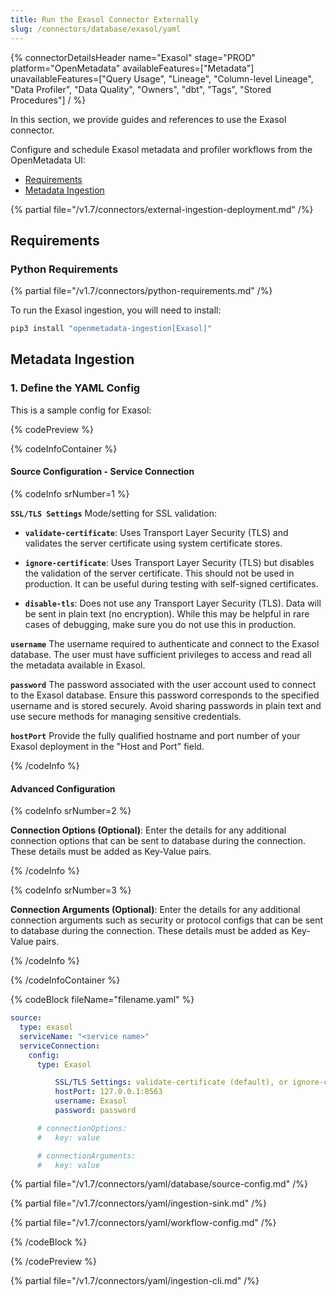```yaml
---
title: Run the Exasol Connector Externally
slug: /connectors/database/exasol/yaml
---
```


{% connectorDetailsHeader
name="Exasol"
stage="PROD"
platform="OpenMetadata"
availableFeatures=["Metadata"]
unavailableFeatures=["Query Usage", "Lineage", "Column-level Lineage", "Data Profiler", "Data Quality", "Owners", "dbt", "Tags", "Stored Procedures"]
/ %}

In this section, we provide guides and references to use the Exasol connector.

Configure and schedule Exasol metadata and profiler workflows from the OpenMetadata UI:

- [Requirements](#requirements)
- [Metadata Ingestion](#metadata-ingestion)

{% partial file="/v1.7/connectors/external-ingestion-deployment.md" /%}

## Requirements

### Python Requirements

{% partial file="/v1.7/connectors/python-requirements.md" /%}

To run the Exasol ingestion, you will need to install:

```bash
pip3 install "openmetadata-ingestion[Exasol]"
```

## Metadata Ingestion

### 1. Define the YAML Config

This is a sample config for Exasol:

{% codePreview %}

{% codeInfoContainer %}

#### Source Configuration - Service Connection

{% codeInfo srNumber=1 %}

**`SSL/TLS Settings`** 
Mode/setting for SSL validation:

- **`validate-certificate`**: Uses Transport Layer Security (TLS) and validates the server certificate using system certificate stores.

- **`ignore-certificate`**: Uses Transport Layer Security (TLS) but disables the validation of the server certificate. This should not be used in production. It can be useful during testing with self-signed certificates.

- **`disable-tls`**: Does not use any Transport Layer Security (TLS). Data will be sent in plain text (no encryption).
While this may be helpful in rare cases of debugging, make sure you do not use this in production.

**`username`** 
The username required to authenticate and connect to the Exasol database. The user must have sufficient privileges to access and read all the metadata available in Exasol.

**`password`**
The password associated with the user account used to connect to the Exasol database. Ensure this password corresponds to the specified username and is stored securely. Avoid sharing passwords in plain text and use secure methods for managing sensitive credentials.

**`hostPort`**
Provide the fully qualified hostname and port number of your Exasol deployment in the "Host and Port" field.

{% /codeInfo %}

#### Advanced Configuration

{% codeInfo srNumber=2 %}

**Connection Options (Optional)**: Enter the details for any additional connection options that can be sent to database during the connection. These details must be added as Key-Value pairs.

{% /codeInfo %}

{% codeInfo srNumber=3 %}

**Connection Arguments (Optional)**: Enter the details for any additional connection arguments such as security or protocol configs that can be sent to database during the connection. These details must be added as Key-Value pairs.

{% /codeInfo %}

{% /codeInfoContainer %}

{% codeBlock fileName="filename.yaml" %}

```yaml {% isCodeBlock=true %}
source:
  type: exasol
  serviceName: "<service name>"
  serviceConnection:
    config:
      type: Exasol
```
```yaml {% srNumber=1 %}
          SSL/TLS Settings: validate-certificate (default), or ignore-certificate, or disable-tls
          hostPort: 127.0.0.1:8563
          username: Exasol
          password: password
```
```yaml {% srNumber=2 %}
      # connectionOptions:
      #   key: value
```
```yaml {% srNumber=3 %}
      # connectionArguments:
      #   key: value
```

{% partial file="/v1.7/connectors/yaml/database/source-config.md" /%}

{% partial file="/v1.7/connectors/yaml/ingestion-sink.md" /%}

{% partial file="/v1.7/connectors/yaml/workflow-config.md" /%}

{% /codeBlock %}

{% /codePreview %}

{% partial file="/v1.7/connectors/yaml/ingestion-cli.md" /%}
